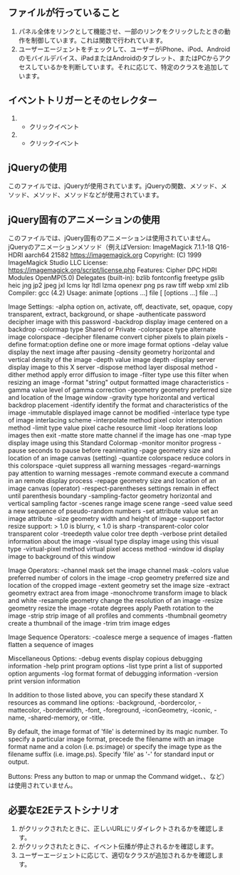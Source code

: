 
## ファイルが行っていること

1. パネル全体をリンクとして機能させ、一部のリンクをクリックしたときの動作を制御しています。これは関数で行われています。
2. ユーザーエージェントをチェックして、ユーザーがiPhone、iPod、Androidのモバイルデバイス、iPadまたはAndroidのタブレット、またはPCからアクセスしているかを判断しています。それに応じて、特定のクラスを追加しています。

## イベントトリガーとそのセレクター

1.  - クリックイベント
2.  - クリックイベント

## jQueryの使用

このファイルでは、jQueryが使用されています。jQueryの関数、メソッド、メソッド、メソッド、メソッドなどが使用されています。

## jQuery固有のアニメーションの使用

このファイルでは、jQuery固有のアニメーションは使用されていません。jQueryのアニメーションメソッド（例えばVersion: ImageMagick 7.1.1-18 Q16-HDRI aarch64 21582 https://imagemagick.org
Copyright: (C) 1999 ImageMagick Studio LLC
License: https://imagemagick.org/script/license.php
Features: Cipher DPC HDRI Modules OpenMP(5.0) 
Delegates (built-in): bzlib fontconfig freetype gslib heic jng jp2 jpeg jxl lcms lqr ltdl lzma openexr png ps raw tiff webp xml zlib
Compiler: gcc (4.2)
Usage: animate [options ...] file [ [options ...] file ...]

Image Settings:
  -alpha option        on, activate, off, deactivate, set, opaque, copy
                       transparent, extract, background, or shape
  -authenticate password
                       decipher image with this password
  -backdrop            display image centered on a backdrop
  -colormap type       Shared or Private
  -colorspace type     alternate image colorspace
  -decipher filename   convert cipher pixels to plain pixels
  -define format:option
                       define one or more image format options
  -delay value         display the next image after pausing
  -density geometry    horizontal and vertical density of the image
  -depth value         image depth
  -display server      display image to this X server
  -dispose method      layer disposal method
  -dither method       apply error diffusion to image
  -filter type         use this filter when resizing an image
  -format "string"     output formatted image characteristics
  -gamma value         level of gamma correction
  -geometry geometry   preferred size and location of the Image window
  -gravity type        horizontal and vertical backdrop placement
  -identify            identify the format and characteristics of the image
  -immutable           displayed image cannot be modified
  -interlace type      type of image interlacing scheme
  -interpolate method  pixel color interpolation method
  -limit type value    pixel cache resource limit
  -loop iterations     loop images then exit
  -matte               store matte channel if the image has one
  -map type            display image using this Standard Colormap
  -monitor             monitor progress
  -pause               seconds to pause before reanimating
  -page geometry       size and location of an image canvas (setting)
  -quantize colorspace reduce colors in this colorspace
  -quiet               suppress all warning messages
  -regard-warnings     pay attention to warning messages
  -remote command      execute a command in an remote display process
  -repage geometry     size and location of an image canvas (operator)
  -respect-parentheses settings remain in effect until parenthesis boundary
  -sampling-factor geometry
                       horizontal and vertical sampling factor
  -scenes range        image scene range
  -seed value          seed a new sequence of pseudo-random numbers
  -set attribute value set an image attribute
  -size geometry       width and height of image
  -support factor      resize support: > 1.0 is blurry, < 1.0 is sharp
  -transparent-color color
                       transparent color
  -treedepth value     color tree depth
  -verbose             print detailed information about the image
  -visual type         display image using this visual type
  -virtual-pixel method
                       virtual pixel access method
  -window id           display image to background of this window

Image Operators:
  -channel mask        set the image channel mask
  -colors value        preferred number of colors in the image
  -crop geometry       preferred size and location of the cropped image
  -extent geometry     set the image size
  -extract geometry    extract area from image
  -monochrome          transform image to black and white
  -resample geometry   change the resolution of an image
  -resize geometry     resize the image
  -rotate degrees      apply Paeth rotation to the image
  -strip               strip image of all profiles and comments
  -thumbnail geometry  create a thumbnail of the image
  -trim                trim image edges

Image Sequence Operators:
  -coalesce            merge a sequence of images
  -flatten             flatten a sequence of images

Miscellaneous Options:
  -debug events        display copious debugging information
  -help                print program options
  -list type           print a list of supported option arguments
  -log format          format of debugging information
  -version             print version information

In addition to those listed above, you can specify these standard X
resources as command line options:  -background, -bordercolor,
-mattecolor, -borderwidth, -font, -foreground, -iconGeometry,
-iconic, -name, -shared-memory, or -title.

By default, the image format of 'file' is determined by its magic
number.  To specify a particular image format, precede the filename
with an image format name and a colon (i.e. ps:image) or specify the
image type as the filename suffix (i.e. image.ps).  Specify 'file' as
'-' for standard input or output.

Buttons: 
  Press any button to map or unmap the Command widget、、など）は使用されていません。

## 必要なE2Eテストシナリオ

1. がクリックされたときに、正しいURLにリダイレクトされるかを確認します。
2. がクリックされたときに、イベント伝播が停止されるかを確認します。
3. ユーザーエージェントに応じて、適切なクラスが追加されるかを確認します。

